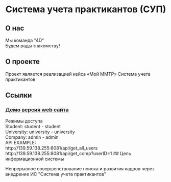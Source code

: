 <h1 align="center">Система учета практикантов (СУП)</h1>

## О нас

Мы команда "4D"
<br>Будем рады знакомству!

## О проекте

Проект является реализацией кейса «Мой ММТР» Система учета практикантов
 
## Ссылки

<h3><a href="http://139.59.138.255/">Демо версия web сайта</a></h2>
Режимы доступа 
<br>
Student: student - student 
<br>
University: university - university
<br>
Company: admin - admin
<br>
API EXAMPLE: 
<br>
http://139.59.138.255:8081/api/get_all_users
<br>
http://139.59.138.255:8081/api/get_comp?userID=1
## Цель информационной системы

Непрерывное совершенствование поиска и развития кадров через внедрение ИС "Система учета практикантов"
 